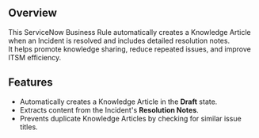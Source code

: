 ## Overview
This ServiceNow Business Rule automatically creates a Knowledge Article when an Incident is resolved and includes detailed resolution notes.  
It helps promote knowledge sharing, reduce repeated issues, and improve ITSM efficiency.


## Features
- Automatically creates a Knowledge Article in the **Draft** state.
- Extracts content from the Incident's **Resolution Notes**.
- Prevents duplicate Knowledge Articles by checking for similar issue titles.
